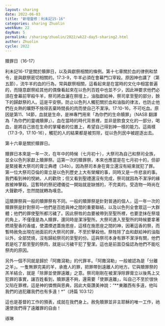 ```yaml
---
layout: sharing
date: 2022-06-03
title: "新增靈修：利未記15-16"
categories: sharing Zhuolin
weekNum: 22
dayNum: 5
permalink: /sharing/zhuolin/2022/wk22-day5-sharing2.html
author: Zhuolin
cycle: 2022
---  
```


贖罪日（16-17）

利未記16-17是關於贖罪日，以及與獻祭相關的條例。第十七章關於血的律例和禁令，是與獻祭密切相關的。17:3-9，牛羊必須在會幕門口宰殺。原因神也講了（第五節），流牛羊的血的行為，常與獻祭相關，這看起來是在當時的文化中相當普遍的，而隨意獻祭給其他的偶像看起來在以色列百姓中也並不少，因此神要求他們必須在會幕前宰殺牛羊，祭司將血灑在祭壇上，油脂獻給神，祭司拿至聖的部分，餘下的歸獻祭的人。這是平安祭。防止以色列人觸犯關於血和油脂的律法，也防止他們在炎熱的曠野不捨得丟棄時間長的肉而使自己不潔淨。17:10-16，不可吃血。原因是第11、14節，血就是生命，是神專門用來「為你們的生命贖罪」（NASB 翻譯為「為你們的靈魂贖罪」）。血在當時的時代背景裡，並非是飲食文化的一部分，喝血，是將自己放在生命的掌權者的位置上，希望自己得到神一樣的能力。這兩樣（17:3-9，17:10-16），觸犯的人的結果都是被剪除，從以色列民中被趕逐出去。

第十六章是關於贖罪日。

贖罪日本來是一年一次，在年中的時候（七月初十），大祭司為自己和祭司全族，並全以色列家獻上贖罪祭。這第一次的贖罪祭，本來也應當是在七月初十的，但卻是緊接著大祭司的膏立典禮（34b）。因為祭司本身在膏立還沒有結束就犯了罪。第一位大祭司亞倫的膏立是以色列歷史上大有榮耀的事，同時又是一件悲哀的事。我們看到神的悅納，人的歡欣；但又看到聖禮還沒有完成，祭司就因為不潔淨的緣故被神擊殺。這暫時的祭祀禮儀從一開始就是缺憾的，不完美的。受造物一時尚在大聲歡呼，忽然間就轉為嘆息。

這贖罪祭與一般的贖罪祭有不同。一般的贖罪祭是針對普通的個人，這一年一次的贖罪祭是針對祭司—他們是百姓與神之間的重要聯結，以及以色列全會眾這一大群體；他們的罪使聖所都污穢了。因此祭牲的血要被帶到至聖所裡，也要塗抹在祭壇的角上，不僅僅是為人贖罪，還同時是潔淨聖所。大祭司進入至聖所的時候要拿著燃燒聖香的香爐，使濃煙遮蓋施恩座，這樣在施恩座之間的神，因著這香的祭，而暫時赦免出現在祂面前的大祭司的罪，不至於擊殺他。祭牲除了血和獻給神的油脂以外，全部焚燒，沒有歸給祭司的至聖的份。這與祭司本身有罪不潔淨有關，他們若是吃了那至聖的祭肉，就是以污穢干犯了聖潔。這也是前面亞倫認為他們不能吃祭肉的原因。

另外一個不同就是歸於「阿撒瀉勒」的代罪羊。「阿撒瀉勒」一般被認為是「分離之羊」。一隻無罪完美的羊，承擔人的罪，把罪帶到遠離人的地方。它與贖罪祭的羔羊結合，就是「除罪並使罪遠離」之意。祭司剛剛在被潔淨除罪膏立以後馬上又犯罪的事實，讓百姓看到，贖罪還不夠，還需要「使罪遠離」，叫自己不至於很快又陷在罪裡。這是神的憐憫與恩典，因此大衛讚美神說：“**東離西有多遠，他叫我們的過犯離我們也有多遠！*”（‭‭詩篇‬ ‭103:12‬）

這也是基督的工作的預表，成就在我們身上。赦免贖罪並非主耶穌的唯一工作，祂還使我們得了遠離罪的自由！

琢琳
